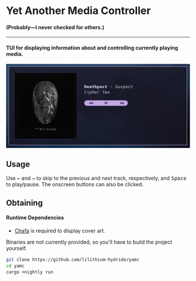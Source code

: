 # Yet Another Media Controller
#### (Probably—I never checked for others.)

***

#### TUI for displaying information about and controlling currently playing media.

![Image showing a preview of the application's interface](preview.png)

## Usage


Use <kbd>←</kbd> and <kbd>→</kbd> to skip to the previous and next track, respectively, and <kbd>Space</kbd> to play/pause. The onscreen buttons can also be clicked. 

<!-- Config file has not been set back up yet, leaving for later reference.
## Configuration
The configuration file is located in `~/.config/yamc/yamc.toml`. The below table shows the available options, but know that this will lag behind actual development a bit.

| Key								| Default value		|
|-----------------------------------|-------------------|
| `image_display_backend`			| `'viu'`			|
| `image_acquisition_method`		| `'mpris_arturl'`	|
| `controls_button_prev`			| `'⏮'`				|
| `controls_button_pauseplay`		| `'⏯'`				|
| `controls_button_next`			| `'⏭'`				|
| `controls_bg_active`				| `true`			|
| `controls_bg_cap_left`			| `''`				|
| `controls_bg_cap_right`			| `''`				|
| `controls_bg_length`				| `13`				|
| `controls_bg_cap_padding_left`	| `1`				|
| `controls_bg_cap_padding_right`	| `1`				|
| `image_margin_left`				| `2`				|
| `image_margin_right`				| `3`				|
| `image_margin_top`				| `2`				|
| `image_margin_bottom`				| `3`				|
| `image_size`						| `24`				|
-->


## Obtaining

#### Runtime Dependencies
<!--* [ffmpeg](https://ffmpeg.org) is required for `ffmpeg` cover art extraction, although any player which properly populates the `mpris:artUrl` field with a local file will work properly with the default `mpris_arturl` option.-->
* [Chafa](https://github.com/hpjansson/chafa/) is required to display cover art.

Binaries are not currently provided, so you'll have to build the project yourself.
```sh
git clone https://github.com/lilithium-hydride/yamc
cd yamc
cargo +nightly run
```